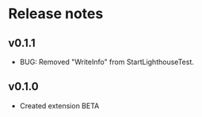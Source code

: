 # Release notes

## v0.1.1
- BUG: Removed "WriteInfo" from StartLighthouseTest.  


## v0.1.0
- Created extension BETA  
